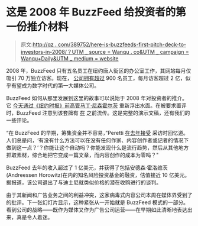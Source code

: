 # 这是 2008 年 BuzzFeed 给投资者的第一份推介材料

> 原文:[http://qz . com/389752/here-is-buzzfeeds-first-pitch-deck-to-investors-in-2008/？UTM _ source = Wanqu . co&UTM _ campaign = Wanqu+Daily&UTM _ medium = website](http://qz.com/389752/here-is-buzzfeeds-first-pitch-deck-to-investors-in-2008/?utm_source=wanqu.co&utm_campaign=Wanqu+Daily&utm_medium=website)

2008 年，BuzzFeed 只有五名员工在纽约唐人街区的办公室工作，其网站每月仅吸引 70 万独立访客。现在， [公司拥有超过](http://www.buzzfeed.com/about/team) 900 名员工，每月访客超过 2 亿，似乎有望成为数字时代的第一大媒体公司。

BuzzFeed 如何从那里发展到这里的故事可以说始于 2008 年对投资者的推介。它 [今天通过《纽约时报》前高管马丁·尼森霍尔茨](https://twitter.com/martinn123/status/591214983444307968) 重新浮出水面。在被要求置评时，BuzzFeed 注意到该套牌有 [在](http://adage.com/article/media/buzzfeed-s-2008-investor-pitch-jonah-peretti-s-predictions/240861/) 之前流传。这是完整的演示文稿，还有我们的一些评论。

“在 BuzzFeed 的早期，筹集资金并不容易，”Peretti [在去年接受](https://medium.com/matter/buzzfeeds-jonah-peretti-goes-long-e98cf13160e7) 采访时回忆道。人们总是问，‘有没有什么方法可以在没有任何作家、内容创作者或记者的情况下做到这一点？’？你能让这个自动吗？你能发现什么是流行趋势，然后从其他地方抓取素材，综合地把它变成一篇文章，而内容创作的成本为零吗？"

BuzzFeed 去年的收入超过了 1 亿美元，并获得了包括安德森·霍洛维茨(Andreessen Horowitz)在内的知名风险投资基金的融资，估值接近 10 亿美元。据报道，该公司退出了与迪士尼就类似价格的潜在收购进行的谈判。

由于其新闻和广告业务之间的利益冲突，这家病毒式内容公司本周在媒体界受到了的批评。下一张幻灯片显示，这种紧张从一开始就是 BuzzFeed 模式的一部分。看到公司的战略——既作为媒体又作为广告公司运营——在早期如此清晰地表达出来，真是令人着迷。